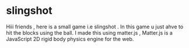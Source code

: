 # slingshot
Hiii friends , here is a  small game i.e slingshot . In this game u just ahve to hit the blocks using the ball.
I made this using matter.js , Matter.js is a JavaScript 2D rigid body physics engine for the web.
